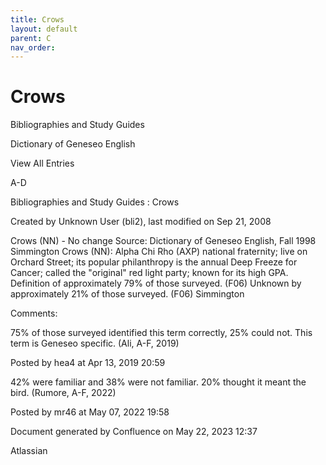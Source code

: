 ```yaml
---
title: Crows
layout: default
parent: C
nav_order:
---
```


# Crows

Bibliographies and Study Guides

Dictionary of Geneseo English

View All Entries

A-D

Bibliographies and Study Guides : Crows

Created by  Unknown User (bli2), last modified on Sep 21, 2008

Crows (NN) - No change Source: Dictionary of Geneseo English, Fall 1998 Simmington Crows (NN): Alpha Chi Rho (AXP) national fraternity; live on Orchard Street; its popular philanthropy is the annual Deep Freeze for Cancer; called the &quot;original&quot; red light party; known for its high GPA. Definition of approximately 79% of those surveyed. (F06) Unknown by approximately 21% of those surveyed. (F06) Simmington

Comments:

75% of those surveyed identified this term correctly, 25% could not. This term is Geneseo specific. (Ali, A-F, 2019)

Posted by hea4 at Apr 13, 2019 20:59

42% were familiar and 38% were not familiar. 20% thought it meant the bird. (Rumore, A-F, 2022)

Posted by mr46 at May 07, 2022 19:58

Document generated by Confluence on May 22, 2023 12:37

Atlassian
